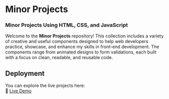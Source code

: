# Minor Projects

### Minor Projects Using HTML, CSS, and JavaScript

Welcome to the **Minor Projects** repository! This collection includes a variety of creative and useful components designed to help web developers practice, showcase, and enhance my skills in front-end development. The components range from animated designs to form validations, each built with a focus on clean, readable, and reusable code.

## Deployment

You can explore the live projects here:  
🔗 [Live Demo](https://praveensarraf.github.io/minor-projects/)